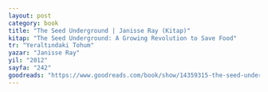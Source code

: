 ```yaml
---
layout: post
category: book
title: "The Seed Underground | Janisse Ray (Kitap)"
kitap: "The Seed Underground: A Growing Revolution to Save Food"
tr: "Yeraltındaki Tohum"
yazar: "Janisse Ray"
yil: "2012"
sayfa: "242"
goodreads: "https://www.goodreads.com/book/show/14359315-the-seed-underground"
---
```

